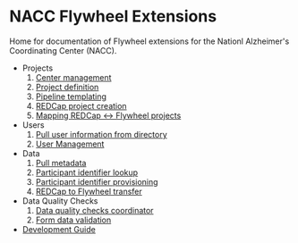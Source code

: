 # NACC Flywheel Extensions

Home for documentation of Flywheel extensions for the Nationl Alzheimer's Coordinating Center (NACC).

- Projects
    1. [Center management](center_management/index.md)
    2. [Project definition](project_management/index.md)
    3. [Pipeline templating](push_template/index.md)
    4. [REDCap project creation](redcap_project_creation/index.md)
    5. [Mapping REDCap <-> Flywheel projects](redcap_project_info_management/index.md)
- Users
    1. [Pull user information from directory](pull_directory/index.md)
    2. [User Management](user_management/index.md)
- Data
    1. [Pull metadata](pull_metadata/index.md)
    2. [Participant identifier lookup](identifier_lookup/index.md)
    3. [Participant identifier provisioning](identifier_provisioning/index.md)
    4. [REDCap to Flywheel transfer](redcap_fw_transfer/index.md)
- Data Quality Checks
    1. [Data quality checks coordinator](form_qc_coordinator/index.md)
    2. [Form data validation](form_qc_checker/index.md)
- [Development Guide](development/index.md)
